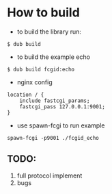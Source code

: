 How to build
=================

* to build the library run:

```shell
$ dub build
```

* to build the example echo
```shell
$ dub build fcgid:echo 
```

* nginx config
```shell
location / {
	include fastcgi_params;
	fastcgi_pass 127.0.0.1:9001;
}
```

* use spawn-fcgi to run example
```shell
spawn-fcgi -p9001 ./fcgid_echo
```


TODO:
-----------------
1. full protocol implement
2. bugs

